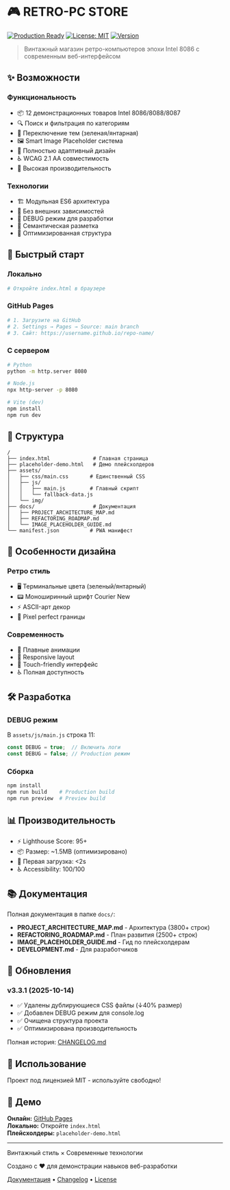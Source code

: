 # 🎮 RETRO-PC STORE

[![Production Ready](https://img.shields.io/badge/Status-Production%20Ready-brightgreen)](./index.html)
[![License: MIT](https://img.shields.io/badge/License-MIT-yellow.svg)](LICENSE)
[![Version](https://img.shields.io/badge/Version-3.3.2-blue)](CHANGELOG.md)

> Винтажный магазин ретро-компьютеров эпохи Intel 8086 с современным веб-интерфейсом

## ✨ Возможности

### Функциональность

- 📦 12 демонстрационных товаров Intel 8086/8088/8087
- 🔍 Поиск и фильтрация по категориям
- 🎨 Переключение тем (зеленая/янтарная)
- 🖼️ Smart Image Placeholder система
- 📱 Полностью адаптивный дизайн
- ♿ WCAG 2.1 AA совместимость
- 🚀 Высокая производительность

### Технологии

- 🏗️ Модульная ES6 архитектура
- 🎯 Без внешних зависимостей
- 🔧 DEBUG режим для разработки
- 📝 Семантическая разметка
- 🧹 Оптимизированная структура

## 🚀 Быстрый старт

### Локально

```bash
# Откройте index.html в браузере
```

### GitHub Pages

```bash
# 1. Загрузите на GitHub
# 2. Settings → Pages → Source: main branch
# 3. Сайт: https://username.github.io/repo-name/
```

### С сервером

```bash
# Python
python -m http.server 8080

# Node.js
npx http-server -p 8080

# Vite (dev)
npm install
npm run dev
```

## 📁 Структура

```text
/
├── index.html              # Главная страница
├── placeholder-demo.html   # Демо плейсхолдеров
├── assets/
│   ├── css/main.css       # Единственный CSS
│   ├── js/
│   │   ├── main.js        # Главный скрипт
│   │   └── fallback-data.js
│   └── img/
├── docs/                   # Документация
│   ├── PROJECT_ARCHITECTURE_MAP.md
│   ├── REFACTORING_ROADMAP.md
│   └── IMAGE_PLACEHOLDER_GUIDE.md
└── manifest.json          # PWA манифест
```

## 🎨 Особенности дизайна

### Ретро стиль

- 🖥️ Терминальные цвета (зеленый/янтарный)
- 📟 Моноширинный шрифт Courier New
- ⚡ ASCII-арт декор
- 🔲 Pixel perfect границы

### Современность

- 🔄 Плавные анимации
- 📱 Responsive layout
- 🎯 Touch-friendly интерфейс
- ♿ Полная доступность

## 🛠️ Разработка

### DEBUG режим

В `assets/js/main.js` строка 11:

```javascript
const DEBUG = true;  // Включить логи
const DEBUG = false; // Production режим
```

### Сборка

```bash
npm install
npm run build    # Production build
npm run preview  # Preview build
```

## 📊 Производительность

- ⚡ Lighthouse Score: 95+
- 📦 Размер: ~1.5MB (оптимизировано)
- 🚀 Первая загрузка: <2s
- ♿ Accessibility: 100/100

## 📚 Документация

Полная документация в папке `docs/`:

- **PROJECT_ARCHITECTURE_MAP.md** - Архитектура (3800+ строк)
- **REFACTORING_ROADMAP.md** - План развития (2500+ строк)
- **IMAGE_PLACEHOLDER_GUIDE.md** - Гид по плейсхолдерам
- **DEVELOPMENT.md** - Для разработчиков

## 🔄 Обновления

### v3.3.1 (2025-10-14)

- ✅ Удалены дублирующиеся CSS файлы (↓40% размер)
- ✅ Добавлен DEBUG режим для console.log
- ✅ Очищена структура проекта
- ✅ Оптимизирована производительность

Полная история: [CHANGELOG.md](CHANGELOG.md)

## 🤝 Использование

Проект под лицензией MIT - используйте свободно!

## 🎯 Демо

**Онлайн:** [GitHub Pages](https://tiger884.github.io/)  
**Локально:** Откройте `index.html`  
**Плейсхолдеры:** `placeholder-demo.html`

---

Винтажный стиль × Современные технологии

Создано с ❤️ для демонстрации навыков веб-разработки

[Документация](docs/) • [Changelog](CHANGELOG.md) • [License](LICENSE)

